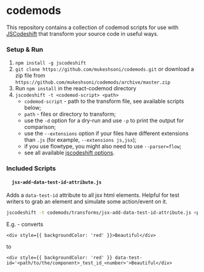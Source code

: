 # codemods
This repository contains a collection of codemod scripts for use with [JSCodeshift](https://github.com/facebook/jscodeshift) that transform your source code in useful ways.

### Setup & Run

1. `npm install -g jscodeshift`
1. `git clone https://github.com/mukeshsoni/codemods.git` or download a zip file from `https://github.com/mukeshsoni/codemods/archive/master.zip`
1. Run `npm install` in the react-codemod directory
1. `jscodeshift -t <codemod-script> <path>`
   * `codemod-script` - path to the transform file, see available scripts below;
   * `path` - files or directory to transform;
   * use the `-d` option for a dry-run and use `-p` to print the output for comparison;
   * use the `--extensions` option if your files have different extensions than `.js` (for example, `--extensions js,jsx`);
   * if you use flowtype, you might also need to use `--parser=flow`;
   * see all available [jscodeshift options](https://github.com/facebook/jscodeshift#usage-cli).

### Included Scripts

#### ` 	jsx-add-data-test-id-attribute.js`

Adds a `data-test-id` attribute to all jsx html elements. Helpful for test writers to grab an element and simulate some action/event on it.


```sh
jscodeshift -t codemods/transforms/jsx-add-data-test-id-attribute.js <path>
```

E.g. - converts

```
<div style={{ backgroundColor: 'red' }}>Beautiful</div>
```

to

```
<div style={{ backgroundColor: 'red' }} data-test-id='<path/to/the/component>_test_id_<number>'>Beautiful</div>
```
